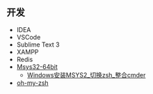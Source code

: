 ## 开发
- IDEA
- VSCode
- Sublime Text 3
- XAMPP
- Redis
- [Msys32-64bit](https://mirror.tuna.tsinghua.edu.cn/help/msys2/)
  - [Windows安装MSYS2_切换zsh_整合cmder](https://www.cnblogs.com/wufeiyun/p/12055702.html)
- [oh-my-zsh](https://iogogogo.github.io/2021/07/05/china-mirrors-oh-my-zsh/)

